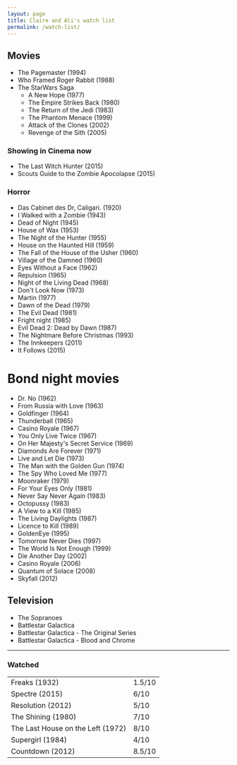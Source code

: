 ```yaml
---
layout: page
title: Claire and Ali's watch list
permalink: /watch-list/
---
```


## Movies

* The Pagemaster (1994)
* Who Framed Roger Rabbit (1988)
* The StarWars Saga
  - A New Hope (1977)
  - The Empire Strikes Back (1980)
  - The Return of the Jedi (1983)
  - The Phantom Menace (1999)
  - Attack of the Clones (2002)
  - Revenge of the Sith (2005)

### Showing in Cinema now

* The Last Witch Hunter (2015)
* Scouts Guide to the Zombie Apocolapse (2015)

### Horror

* Das Cabinet des Dr, Caligari. (1920)
* I Walked with a Zombie (1943)
* Dead of Night (1945)
* House of Wax (1953)
* The Night of the Hunter (1955)
* House on the Haunted Hill (1959)
* The Fall of the House of the Usher (1960)
* Village of the Damned (1960)
* Eyes Without a Face (1962)
* Repulsion (1965)
* Night of the Living Dead (1968)
* Don't Look Now (1973)
* Martin (1977)
* Dawn of the Dead (1979)
* The Evil Dead (1981)
* Fright night (1985)
* Evil Dead 2: Dead by Dawn (1987)
* The Nightmare Before Christmas (1993)
* The Innkeepers (2011)
* It Follows (2015)

# Bond night movies

* Dr. No (1962)
* From Russia with Love (1963)
* Goldfinger (1964)
* Thunderball (1965)
* Casino Royale (1967)
* You Only Live Twice (1967)
* On Her Majesty's Secret Service (1969)
* Diamonds Are Forever (1971)
* Live and Let Die (1973)
* The Man with the Golden Gun (1974)
* The Spy Who Loved Me (1977)
* Moonraker (1979)
* For Your Eyes Only (1981)
* Never Say Never Again (1983)
* Octopussy (1983)
* A View to a Kill (1985)
* The Living Daylights (1987)
* Licence to Kill (1989)
* GoldenEye (1995)
* Tomorrow Never Dies (1997)
* The World Is Not Enough (1999)
* Die Another Day (2002)
* Casino Royale (2006)
* Quantum of Solace (2008)
* Skyfall (2012)

## Television

* The Sopranoes
* Battlestar Galactica
* Battlestar Galactica - The Original Series
* Battlestar Galactica - Blood and Chrome

***

### Watched

<table>
<tr><td>Freaks (1932) </td><td> 1.5/10 </td></tr>
<tr><td>Spectre (2015) </td><td> 6/10 </td></tr>
<tr><td>Resolution (2012) </td><td> 5/10 </td></tr>
<tr><td>The Shining (1980) </td><td> 7/10 </td></tr>
<tr><td>The Last House on the Left (1972) </td><td> 8/10</td></tr>
<tr><td>Supergirl (1984) </td><td> 4/10 </td></tr>
<tr><td>Countdown (2012) </td><td> 8.5/10 </td></tr>
</table>
